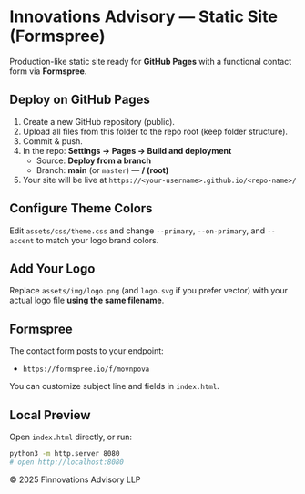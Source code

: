 # Innovations Advisory — Static Site (Formspree)

Production-like static site ready for **GitHub Pages** with a functional contact form via **Formspree**.

## Deploy on GitHub Pages

1. Create a new GitHub repository (public).
2. Upload all files from this folder to the repo root (keep folder structure).
3. Commit & push.
4. In the repo: **Settings → Pages → Build and deployment**
   - Source: **Deploy from a branch**
   - Branch: **main** (or `master`) — **/ (root)**
5. Your site will be live at `https://<your-username>.github.io/<repo-name>/`

## Configure Theme Colors

Edit `assets/css/theme.css` and change `--primary`, `--on-primary`, and `--accent` to match your logo brand colors.

## Add Your Logo

Replace `assets/img/logo.png` (and `logo.svg` if you prefer vector) with your actual logo file **using the same filename**.

## Formspree

The contact form posts to your endpoint:

- `https://formspree.io/f/movnpova`

You can customize subject line and fields in `index.html`.

## Local Preview

Open `index.html` directly, or run:

```bash
python3 -m http.server 8080
# open http://localhost:8080
```

© 2025 Finnovations Advisory LLP
